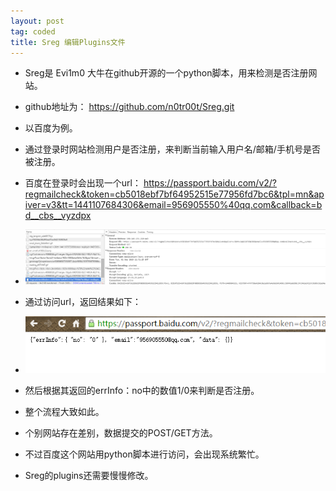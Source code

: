 ```yaml
---
layout: post
tag: coded
title: Sreg 编辑Plugins文件
---
```


*  Sreg是 Evi1m0 大牛在github开源的一个python脚本，用来检测是否注册网站。
*  github地址为：
		https://github.com/n0tr00t/Sreg.git

*  以百度为例。

*  通过登录时网站检测用户是否注册，来判断当前输入用户名/邮箱/手机号是否被注册。
*  百度在登录时会出现一个url： https://passport.baidu.com/v2/?regmailcheck&token=cb5018ebf7bf64952515e77956fd7bc6&tpl=mn&apiver=v3&tt=1441107684306&email=956905550%40qq.com&callback=bd__cbs__vyzdpx

*  <img src="/images/sreg_1.png">

*  通过访问url，返回结果如下：

*  <img src="/images/sreg_2.png">

*  然后根据其返回的errInfo：no中的数值1/0来判断是否注册。

*  整个流程大致如此。
*  个别网站存在差别，数据提交的POST/GET方法。
*  不过百度这个网站用python脚本进行访问，会出现系统繁忙。

*  Sreg的plugins还需要慢慢修改。


